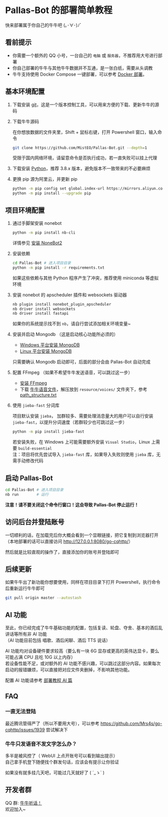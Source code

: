 # Pallas-Bot 的部署简单教程

快来部署属于你自己的牛牛吧 (｡･∀･)ﾉﾞ

## 看前提示

- 你需要一个额外的 QQ 小号，一台自己的 `电脑` 或 `服务器`，不推荐用大号进行部署
- 你自己部署的牛牛与其他牛牛数据并不互通，是一张白纸，需要从头调教
- 牛牛支持使用 Docker Compose 一键部署，可以参考 [Docker 部署](DockerDeployment.md)。

## 基本环境配置

1. 下载安装 [git](https://git-scm.com/downloads)，这是一个版本控制工具，可以用来方便的下载、更新牛牛的源码
2. 下载牛牛源码

    在你想放数据的文件夹里，Shift + 鼠标右键，打开 Powershell 窗口，输入命令

    ```bash
    git clone https://github.com/MistEO/Pallas-Bot.git --depth=1
    ```

    受限于国内网络环境，请留意命令是否执行成功，若一直失败可以挂上代理

3. 下载安装 [Python](https://www.python.org/downloads/)，推荐 3.8.x 版本，避免版本不一致带来的不必要麻烦
4. 更换 pip 源为阿里云，并更新 pip

    ```bash
    python -m pip config set global.index-url https://mirrors.aliyun.com/pypi/simple/
    python -m pip install --upgrade pip
    ```

## 项目环境配置

1. 通过手脚架安装 nonebot

    ```bash
    python -m pip install nb-cli
    ```

    详情参见 [安装 NoneBot2](https://v2.nonebot.dev/docs/start/installation)

2. 安装依赖

    ```bash
    cd Pallas-Bot # 进入项目目录
    python -m pip install -r requirements.txt
    ```

    如果这些依赖与其他 Python 程序产生了冲突，推荐使用 miniconda 等虚拟环境

3. 安装 nonebot 的 apscheduler 插件和 websockets 驱动器

    ```bash
    nb plugin install nonebot_plugin_apscheduler
    nb driver install websockets
    nb driver install fastapi
    ```

    如果你的系统提示找不到 `nb`，请自行尝试添加相关环境变量~

4. 安装并启动 Mongodb （这是启动核心功能所必须的）

    - [Windows 平台安装 MongoDB](https://www.runoob.com/mongodb/mongodb-window-install.html)
    - [Linux 平台安装 MongoDB](https://www.runoob.com/mongodb/mongodb-linux-install.html)

    只需要确认 Mongodb 启动即可，后面的部分会由 Pallas-Bot 自动完成

5. 配置 FFmpeg （如果不希望牛牛发送语音，可以跳过这一步）

    - [安装 FFmpeg](https://docs.go-cqhttp.org/guide/quick_start.html#%E5%AE%89%E8%A3%85-ffmpeg)
    - 下载 [牛牛语音文件](https://huggingface.co/MistEO/Pallas-Bot/resolve/main/voices/voices.zip)，解压放到 `resource/voices/` 文件夹下，参考 [path_structure.txt](../resource/voices/path_structure.txt)

6. 使用 `jieba-fast` 分词库

    项目默认安装 `jieba`， 加群较多、需要处理消息量大的用户可以自行安装 `jieba-fast`，以提升分词速度（若群较少也可跳过这一步）  

    ```bash
    python -m pip install jieba-fast
    ```

    若安装失败，在 Windows 上可能需要额外安装 `Visual Studio`，Linux 上需要 `build-essential`  
    注：项目将优先尝试导入 `jieba-fast` 库，如果导入失败则使用 `jieba` 库，无需手动修改代码

## 启动 Pallas-Bot

```bash
cd Pallas-Bot # 进入项目目录
nb run        # 运行
```

**注意！请不要关闭这个命令行窗口！这会导致 Pallas-Bot 停止运行！**

## 访问后台并登陆账号

一切顺利的话，在加载完后你大概会看到一个显眼链接，把它复制到浏览器打开  
（本地部署的话可以直接访问 <http://127.0.0.1:8080/go-cqhttp/>）  

然后就是比较直观的操作了，直接添加你的账号并登陆即可  

## 后续更新

如果牛牛出了新功能你想要使用，同样在项目目录下打开 Powershell，执行命令后重新运行牛牛即可

```bash
git pull origin master --autostash
```

## AI 功能

至此，你已经完成了牛牛基础功能的配置，包括复读、轮盘、夺舍、基本的酒后乱讲话等所有非 AI 功能  
（AI 功能目前包括 唱歌、酒后闲聊、酒后 TTS 说话）  

AI 功能均对设备硬件要求较高（要么有一块 6G 显存或更高的英伟达显卡，要么可能占满 CPU 且吃 10G 以上内存）  
若设备性能不足，或对额外的 AI 功能不感兴趣，可以跳过这部分内容。如果每次启动的报错嫌烦，可以直接把对应文件夹删掉，不影响其他功能。  

配置 AI 功能请参考 [部署教程 AI 篇](AIDeployment.md)

## FAQ

### 一直无法登陆

最近腾讯管得严了（所以不要用大号），可以参考 https://github.com/Mrs4s/go-cqhttp/issues/1939 尝试解决下

### 牛牛只发语音不发文字怎么办？

多半是被风控了（ WebUI 上点开账号可以看到输出提示）  
自己拿手机登下随便找个群发句话，应该会有提示让你验证  

如果没有就多挂几天吧，可能过几天就好了 ( ´_ゝ` )

## 开发者群

QQ 群: [牛牛听话！](https://jq.qq.com/?_wv=1027&k=tlLDuWzc)  
欢迎加入~
